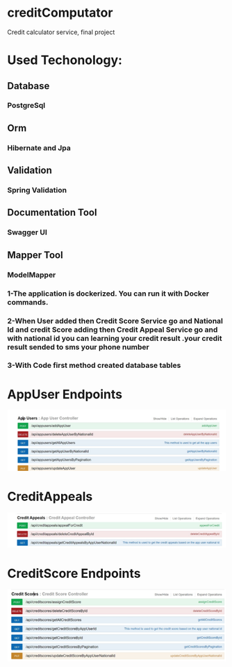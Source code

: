 # creditComputator
Credit calculator service, final project

# Used Techonology: 
## Database
### PostgreSql

## Orm 
### Hibernate and Jpa

## Validation 
### Spring Validation

## Documentation Tool
### Swagger UI

## Mapper Tool
### ModelMapper

### 1-The application is dockerized. You can run it with Docker commands.
### 2-When User added then Credit Score Service go and National Id and credit Score adding then Credit Appeal Service go and with national id  you can learning  your credit result .your  credit result sended to sms your phone number
### 3-With Code first method created database tables 



# AppUser Endpoints
![](projectphotos/Appuser.jpg)

# CreditAppeals
![](projectphotos/CreditAppeals.jpg)

# CreditScore Endpoints
![](projectphotos/CreditScore.jpg)


